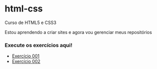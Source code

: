 # html-css
Curso de HTML5 e CSS3

Estou aprendendo a criar sites e agora vou gerenciar meus repositórios

<h3>Execute os exercícios aqui!</h3>
<ul>
    <li><a href="https://guikauan3527.github.io/html-css/exercícios/ex001/index.html" target="_blank">Exercício 001</a></li>
    <li><a href="https://guikauan3527.github.io/html-css/exercícios/ex002/index.html" target="_blank">Exercício 002</a></li>